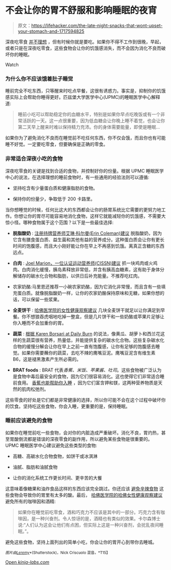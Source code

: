 # 不会让你的胃不舒服和影响睡眠的夜宵

> 原文：<https://lifehacker.com/the-late-night-snacks-that-wont-upset-your-stomach-and-1717594825>

深夜吃零食 [并不理想](https://lifehacker.com/how-to-kick-the-late-night-snacking-habit-1606668159) ，但有时候你就是要吃。如果你不得不工作到很晚，早起，或者只是在深夜吃零食，这些食物会让你的饥饿感消失，而不会因为消化不良而破坏你的睡眠。

Watch

### 为什么你不应该饿着肚子睡觉

睡前完全不吃东西，只等醒来时吃点早餐，这很有诱惑力。事实是，抑制你的饥饿感实际上会帮助你睡得更好。匹兹堡大学医学中心(UPMC)的睡眠医学中心解释道:

> 睡前小吃可以帮助稳定你的血糖水平，特别是如果你早点吃晚饭或有一个非常活跃的一天。这一点很重要，因为低血糖会让你晚上睡不着觉，也会让你第二天早上醒来时难以保持精力充沛。你的身体需要能量，即使是睡眠...

如果你为了避免消化不良而在睡觉前不吃任何东西，你不仅会饿，而且你也有可能睡不好觉。一定要吃零食，但要确保是正确的零食。

### 非常适合深夜小吃的食物

深夜吃零食的关键是找到合适的食物，并控制好你的份量。根据 UPMC 睡眠医学中心的说法，在选择理想的睡前食物时，有一些通用的经验法则可以遵循:

*   坚持吃含有少量蛋白质和健康脂肪的食物。

*   保持你的份量少，争取低于 200 卡路里。

当你想睡觉的时候，任何比这大的东西都会让你的肠胃系统比它需要的更努力地工作。你想让你的胃尽可能容易地消化食物，这样它就能减轻你的饥饿感，不需要大惊小怪。哪种食物属于这个范围？以下是一些最佳选择:

*   **脱脂酸奶** : [注册持牌营养师艾琳·科尔曼(Erin Coleman)建议](http://www.livestrong.com/article/438861-is-fat-free-yogurt-good-for-a-late-night-snack/) 脱脂酸奶，因为它含有膳食蛋白质、益生菌和其他有益的营养成分。这种蛋白质会让你有更长时间的饱腹感，而且大小刚好能让你在早上不再感到饥饿。离真正含糖的东西远点。

*   **白肉** : [Joel Marion，一位认证运动营养师(CISSN)建议](http://www.biotrust.com/4-best-foods-to-eat-before-bed/#.VaRMvvlVhBd) 抓一块鸡肉或火鸡肉。白肉消化缓慢，胰岛素释放非常低，并含有胰高血糖素，这有助于身体分解储存的碳水化合物和脂肪，以供日后补充能量。不推荐吃红肉。

*   农家奶酪:马里恩还推荐一小碗农家奶酪，因为它消化非常慢，而且含有一些填充蛋白质。就像脱脂酸奶一样，让你的农家奶酪保持原味和无糖，如果你想的话，可以保留一些浆果。

*   **全麦饼干** : [哈佛医学院的女性健康观察建议](http://www.health.harvard.edu/sleep/8-secrets-to-a-good-nights-sleep) 几块全麦饼干就足以让你满足到早餐。你不想狼吞虎咽地吃掉一整盒，但是几片饼干和一些奶酪或苹果片足够让你入睡而不会加重你的胃。

*   **蔬菜** : [根据 Karen Borsari at Daily Burn](http://dailyburn.com/life/lifestyle/simple-snacks-better-sleep/) 的说法，像黄瓜、胡萝卜和西兰花这样的生蔬菜很有营养，热量低，并能提供复杂的碳水化合物。这些复杂碳水化合物的缓慢分解会让你在早上之前一直有饱腹感，让你有足够的饱腹感去睡觉。如果你需要蘸你的蔬菜，去吃不辣的鹰嘴豆泥。鹰嘴豆泥含有维生素 B6，这是褪黑激素产生所必需的。

*   **BRAT foods** : BRAT 代表*香蕉、米饭、苹果酱、吐司*。这些食物被广泛认为是食物中毒后最安全的食物，因为它们很容易消化。这也使得它们非常适合睡前食用。 [香蕉也能帮助你入睡](https://lifehacker.com/the-best-and-worst-foods-for-a-good-nights-sleep-1589315041) ，因为它们富含钾和镁，这两种营养物质是天然的肌肉松弛剂。

这些零食的好处是它们都是非常健康的选择，所以你可能不会在这个过程中破坏你的饮食。坚持吃这些食物，你会入睡，更重要的是，保持睡眠。

### 睡前应该避免的食物

如果你在睡觉前吃一些食物，会对你的内脏造成严重破坏。消化不良，胃灼热，甚至胃酸倒流都是错误的深夜零食的副作用，所以避免某些食物是很重要的。UPMC 睡眠医学中心建议避免这些类型的食物:

*   高糖、高碳水化合物食物，如饼干或冰淇淋

*   油腻、脂肪和油腻食物

*   让你的消化系统工作更长时间、更辛苦的大餐

这意味着像糖果和油炸食品这样的东西应该完全跳过。你还应该 [避免辛辣食物](http://lifehacker.com/avoid-spicy-foods-and-junk-foods-before-bed-to-keep-nig-5853462) 这些食物会导致你的胃里有太多的酸。最后， [哈佛医学院的哈佛女性健康观察建议](http://www.health.harvard.edu/sleep/8-secrets-to-a-good-nights-sleep) 避免所有的咖啡因和酒精:

> 如果你在睡觉前吃零食，酒和巧克力不应该是其中的一部分。巧克力含有咖啡因，是一种兴奋剂。令人惊讶的是，酒精也有类似的效果。卡尔森博士说:“人们认为这会让他们有点困，但实际上这是一种兴奋剂，会扰乱夜间睡眠。”。

避免这些食物，坚持上面列出的简单小吃，你会让你的胃开心到带你去睡城。

<small>*图片由*</small>[<small>*Leremy*</small>](http://www.shutterstock.com/pic-157074008/stock-vector-man-people-sleeping-dreaming-sex-nightmare-snoring-walking-insomnia-waking-up-stick-figure.html?src=1wBb3O0hgzbRCO-fmffzJw-1-5)<small>*(Shutterstock)，Nick Criscuolo 混音。*T15】</small>

[Open *kinja-labs.com*](http://kinja-labs.com/related-widget/?posts=5855204,5971884,5853462&title=Zzzzzzzz...)